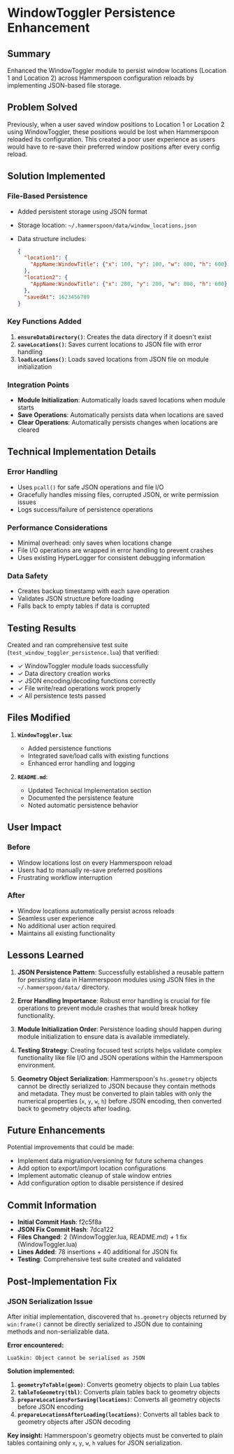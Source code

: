 # WindowToggler Persistence Enhancement

## Summary

Enhanced the WindowToggler module to persist window locations (Location 1 and Location 2) across Hammerspoon configuration reloads by implementing JSON-based file storage.

## Problem Solved

Previously, when a user saved window positions to Location 1 or Location 2 using WindowToggler, these positions would be lost when Hammerspoon reloaded its configuration. This created a poor user experience as users would have to re-save their preferred window positions after every config reload.

## Solution Implemented

### File-Based Persistence

- Added persistent storage using JSON format
- Storage location: `~/.hammerspoon/data/window_locations.json`
- Data structure includes:

  ```json
  {
    "location1": {
      "AppName:WindowTitle": {"x": 100, "y": 100, "w": 800, "h": 600}
    },
    "location2": {
      "AppName:WindowTitle": {"x": 200, "y": 200, "w": 800, "h": 600}
    },
    "savedAt": 1623456789
  }
  ```

### Key Functions Added

1. **`ensureDataDirectory()`**: Creates the data directory if it doesn't exist
2. **`saveLocations()`**: Saves current locations to JSON file with error handling
3. **`loadLocations()`**: Loads saved locations from JSON file on module initialization

### Integration Points

- **Module Initialization**: Automatically loads saved locations when module starts
- **Save Operations**: Automatically persists data when locations are saved
- **Clear Operations**: Automatically persists changes when locations are cleared

## Technical Implementation Details

### Error Handling

- Uses `pcall()` for safe JSON operations and file I/O
- Gracefully handles missing files, corrupted JSON, or write permission issues
- Logs success/failure of persistence operations

### Performance Considerations

- Minimal overhead: only saves when locations change
- File I/O operations are wrapped in error handling to prevent crashes
- Uses existing HyperLogger for consistent debugging information

### Data Safety

- Creates backup timestamp with each save operation
- Validates JSON structure before loading
- Falls back to empty tables if data is corrupted

## Testing Results

Created and ran comprehensive test suite (`test_window_toggler_persistence.lua`) that verified:

- ✓ WindowToggler module loads successfully
- ✓ Data directory creation works
- ✓ JSON encoding/decoding functions correctly
- ✓ File write/read operations work properly
- ✓ All persistence tests passed

## Files Modified

1. **`WindowToggler.lua`**:
   - Added persistence functions
   - Integrated save/load calls with existing functions
   - Enhanced error handling and logging

2. **`README.md`**:
   - Updated Technical Implementation section
   - Documented the persistence feature
   - Noted automatic persistence behavior

## User Impact

### Before

- Window locations lost on every Hammerspoon reload
- Users had to manually re-save preferred positions
- Frustrating workflow interruption

### After

- Window locations automatically persist across reloads
- Seamless user experience
- No additional user action required
- Maintains all existing functionality

## Lessons Learned

1. **JSON Persistence Pattern**: Successfully established a reusable pattern for persisting data in Hammerspoon modules using JSON files in the `~/.hammerspoon/data/` directory.

2. **Error Handling Importance**: Robust error handling is crucial for file operations to prevent module crashes that would break hotkey functionality.

3. **Module Initialization Order**: Persistence loading should happen during module initialization to ensure data is available immediately.

4. **Testing Strategy**: Creating focused test scripts helps validate complex functionality like file I/O and JSON operations within the Hammerspoon environment.

5. **Geometry Object Serialization**: Hammerspoon's `hs.geometry` objects cannot be directly serialized to JSON because they contain methods and metadata. They must be converted to plain tables with only the numerical properties (`x`, `y`, `w`, `h`) before JSON encoding, then converted back to geometry objects after loading.

## Future Enhancements

Potential improvements that could be made:

- Implement data migration/versioning for future schema changes
- Add option to export/import location configurations
- Implement automatic cleanup of stale window entries
- Add configuration option to disable persistence if desired

## Commit Information

- **Initial Commit Hash**: f2c5f8a
- **JSON Fix Commit Hash**: 7dca122
- **Files Changed**: 2 (WindowToggler.lua, README.md) + 1 fix (WindowToggler.lua)
- **Lines Added**: 78 insertions + 40 additional for JSON fix
- **Testing**: Comprehensive test suite created and validated

## Post-Implementation Fix

### JSON Serialization Issue

After initial implementation, discovered that `hs.geometry` objects returned by `win:frame()` cannot be directly serialized to JSON due to containing methods and non-serializable data.

**Error encountered:**

```
LuaSkin: Object cannot be serialised as JSON
```

**Solution implemented:**

1. **`geometryToTable(geom)`**: Converts geometry objects to plain Lua tables
2. **`tableToGeometry(tbl)`**: Converts plain tables back to geometry objects
3. **`prepareLocationsForSaving(locations)`**: Converts all geometry objects before JSON encoding
4. **`prepareLocationsAfterLoading(locations)`**: Converts all tables back to geometry objects after JSON decoding

**Key insight:** Hammerspoon's geometry objects must be converted to plain tables containing only `x`, `y`, `w`, `h` values for JSON serialization.
